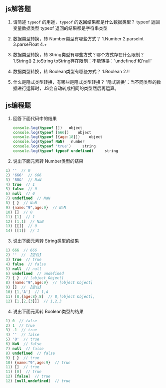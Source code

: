 ## js解答题

1. 请简述 `typeof` 的用途，`typeof` 的返回结果都是什么数据类型？
typeof 返回变量数据类型
typeof 返回的结果都是字符串类型

2. 数据类型转换，转 Number类型有哪些方式？
1.Number
2.parseInt
3.parseFloat
4.+

3. 数据类型转换，转 String类型有哪些方式？哪个方式存在什么限制？
1.String()
2.toString
toString存在限制：不能转换：'undefined'和'null'

4. 数据类型转换，转 Boolean类型有哪些方式？
1.Boolean
2.!!
5. 什么是隐式类型转换，有哪些是隐式类型转换？
'隐式转换'：当不同类型的数据进行运算时，JS会自动转成相同的类型然后再运算。


## js编程题

 1. 回答下面代码中的结果

    ```js
    console.log(typeof [])   object
    console.log(typeof [666])    object
    console.log(typeof [{age:18}])    object
    console.log(typeof NaN)   number
    console.log(typeof 'true')     string
    console.log(typeof typeof undefined)     string
    ```

2. 说出下面元素转 Number类型的结果

 ```js
 1) ''  // 0
 2) '666'  // 666
 3) '88&'  // NaN
 4) true  // 1
 5) false  // 0
 6) null  // 0
 7) undefined  // NaN
 8) { }  // NaN
 9) {name:"9",age:9}  // NaN
 10) []  // 0
 11) [1]  // 1
 12) [1,1]  // NaN
 13) [[]]  // 0
 14) [[1]]  // 1
 ```

3. 说出下面元素转 String类型的结果

 ```js
 1) 666  // 666
 2) ''  // 【空白】
 3) true  // true
 4) false  // false
 5) null  // null
 6) undefined  // undefined
 7) { }  // [object Object]
 8) {name:"9",age:9}  // [object Object]
 9) []  // 【空白】
 10) [1,'A']  // 1,A
 11) [8,{age:8},8]  // 8,[object Object],
 12) [1,[2,[3]]]  // 1,2,3
 ```

4.  说出下面元素转 Boolean类型的结果

  
 ```js
 1) 0  // false
 2) 1  // true
 3) -1  // true
 4) ''  // false
 5) '0'  // true
 6) NaN  // false
 7) null  // false
 8) undefined  // false
 9) { }  // true
 10) {name:"9",age:9}  // true
 11) []  // true
 11) [0]  // true
 12) [false]  // true
 12) [null,undefined]  // true
 ```